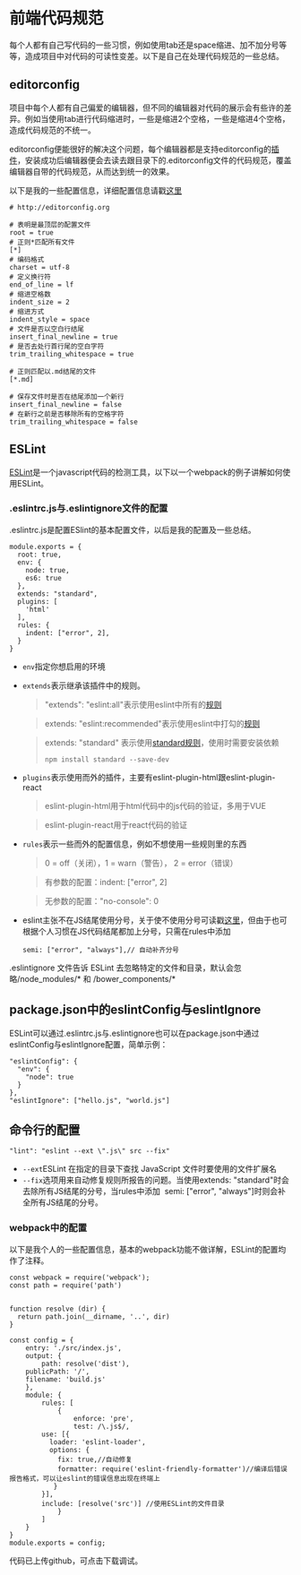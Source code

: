 # 前端代码规范

每个人都有自己写代码的一些习惯，例如使用tab还是space缩进、加不加分号等等，造成项目中对代码的可读性变差。以下是自己在处理代码规范的一些总结。

## editorconfig

项目中每个人都有自己偏爱的编辑器，但不同的编辑器对代码的展示会有些许的差异。例如当使用tab进行代码缩进时，一些是缩进2个空格，一些是缩进4个空格，造成代码规范的不统一。

editorconfig便能很好的解决这个问题，每个编辑器都是支持editorconfig的[插件](http://editorconfig.org/)，安装成功后编辑器便会去读去跟目录下的.editorconfig文件的代码规范，覆盖编辑器自带的代码规范，从而达到统一的效果。

以下是我的一些配置信息，详细配置信息请戳[这里](http://editorconfig.org/)

```Git
# http://editorconfig.org

# 表明是最顶层的配置文件
root = true
# 正则*匹配所有文件
[*]
# 编码格式
charset = utf-8
# 定义换行符
end_of_line = lf
# 缩进空格数
indent_size = 2
# 缩进方式
indent_style = space
# 文件是否以空白行结尾
insert_final_newline = true
# 是否去处行首行尾的空白字符
trim_trailing_whitespace = true

# 正则匹配以.md结尾的文件
[*.md]

# 保存文件时是否在结尾添加一个新行
insert_final_newline = false
# 在新行之前是否移除所有的空格字符
trim_trailing_whitespace = false
```

## ESLint

[ESLint](http://eslint.cn/)是一个javascript代码的检测工具，以下以一个webpack的例子讲解如何使用ESLint。

### .eslintrc.js与.eslintignore文件的配置

.eslintrc.js是配置ESlint的基本配置文件，以后是我的配置及一些总结。

```
module.exports = {
  root: true,
  env: {
    node: true,
    es6: true
  },
  extends: "standard",
  plugins: [
    'html'
  ],
  rules: {
    indent: ["error", 2],
  }
}
```

- `env`指定你想启用的环境

- `extends`表示继承该插件中的规则。

  > "extends": "eslint:all"表示使用eslint中所有的[规则](http://eslint.cn/docs/rules/)

  > extends: "eslint:recommended"表示使用eslint中打勾的[规则](http://eslint.cn/docs/rules/)

  > extends: "standard" 表示使用[standard规则](https://standardjs.com/rules-zhcn.html#javascript-standard-style)，使用时需要安装依赖
  >
  > ```
  > npm install standard --save-dev
  > ```

- `plugins`表示使用而外的插件，主要有eslint-plugin-html跟eslint-plugin-react

  > eslint-plugin-html用于html代码中的js代码的验证，多用于VUE

  > eslint-plugin-react用于react代码的验证

- `rules`表示一些而外的配置信息，例如不想使用一些规则里的东西

  > 0 = off（关闭），1 = warn（警告）， 2 = error（错误）

  > 有参数的配置：indent: ["error", 2]

  > 无参数的配置："no-console": 0

- eslint主张不在JS结尾使用分号，关于使不使用分号可读戳[这里](https://www.zhihu.com/question/20298345)，但由于也可根据个人习惯在JS代码结尾都加上分号，只需在rules中添加

  ```
  semi: ["error", "always"],// 自动补齐分号
  ```

.eslintignore 文件告诉 ESLint 去忽略特定的文件和目录，默认会忽略/node_modules/* 和 /bower_components/* 

## package.json中的eslintConfig与eslintIgnore

ESLint可以通过.eslintrc.js与.eslintignore也可以在package.json中通过eslintConfig与eslintIgnore配置，简单示例：

```
"eslintConfig": {
  "env": {
    "node": true
  }
},
"eslintIgnore": ["hello.js", "world.js"]
```

## 命令行的配置

```
"lint": "eslint --ext \".js\" src --fix"
```

- `--ext`ESLint 在指定的目录下查找 JavaScript 文件时要使用的文件扩展名
- `--fix`选项用来自动修复规则所报告的问题。当使用extends: "standard"时会去除所有JS结尾的分号，当rules中添加  semi: ["error", "always"]时则会补全所有JS结尾的分号。

### webpack中的配置

以下是我个人的一些配置信息，基本的webpack功能不做详解，ESLint的配置均作了注释。

```
const webpack = require('webpack');
const path = require('path')


function resolve (dir) {
  return path.join(__dirname, '..', dir)
}

const config = {
	entry: './src/index.js',
	output: {
		path: resolve('dist'),
    publicPath: '/',
    filename: 'build.js'
	},
	module: {
		rules: [
			{
				enforce: 'pre',
				test: /\.js$/,
        use: [{
          loader: 'eslint-loader',
          options: {
            fix: true,//自动修复
            formatter: require('eslint-friendly-formatter')//编译后错误报告格式，可以让eslint的错误信息出现在终端上
           }
        }],
        include: [resolve('src')] //使用ESLint的文件目录
			}
		]
	}
}
module.exports = config;

```

代码已上传github，可点击下载调试。